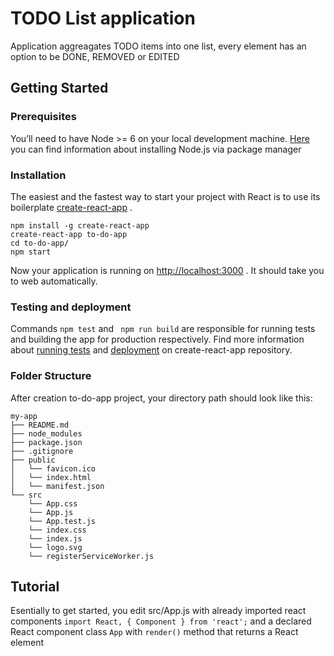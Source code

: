 
# TODO List application
Application  aggreagates TODO items into one list, every element has an option to be DONE, REMOVED or EDITED
## Getting Started
### Prerequisites
You’ll need to have Node >= 6 on your local development machine.  [Here](https://nodejs.org/en/download/package-manager/) you can find information about installing Node.js via package manager
### Installation
The easiest and the fastest way to start your project with React is to use its boilerplate  [create-react-app](https://github.com/facebook/create-react-app) .

```
npm install -g create-react-app
create-react-app to-do-app
cd to-do-app/
npm start 
```
Now your application is running on [http://localhost:3000](http://localhost:3000) . It should take you to web automatically.

### Testing and deployment
Commands  ```npm test```   and ``` npm run build``` are responsible for running tests and building the app for production respectively.  Find more information about [running tests](https://github.com/facebook/create-react-app/blob/master/packages/react-scripts/template/README.md#running-tests) and [deployment](https://github.com/facebook/create-react-app/blob/master/packages/react-scripts/template/README.md) on create-react-app repository.

### Folder Structure

After creation to-do-app project, your directory path should look like this:

```
my-app
├── README.md
├── node_modules
├── package.json
├── .gitignore
├── public
│   └── favicon.ico
│   └── index.html
│   └── manifest.json
└── src
    └── App.css
    └── App.js
    └── App.test.js
    └── index.css
    └── index.js
    └── logo.svg
    └── registerServiceWorker.js
```
## Tutorial
Esentially to get started,  you edit src/App.js with already imported react components
 ```import React, { Component } from 'react';```   and a declared React component class  ```App``` with ```render()``` method that returns a React element